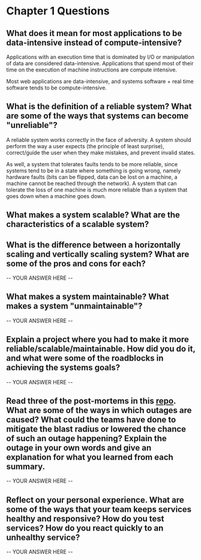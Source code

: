 # Chapter 1 Questions

## What does it mean for most applications to be data-intensive instead of compute-intensive?

Applications with an execution time that is dominated by I/O or
manipulation of data are considered data-intensive. Applications that
spend most of their time on the execution of machine instructions are
compute intensive.

Most web applications are data-intensive, and systems software + real
time software tends to be compute-intensive.

## What is the definition of a reliable system? What are some of the ways that systems can become "unreliable"?

A reliable system works correctly in the face of adversity. A system
should perform the way a user expects (the principle of least
surprise), correct/guide the user when they make mistakes, and prevent
invalid states.

As well, a system that tolerates faults tends to be more reliable, since
systems tend to be in a state where something is going wrong, namely
hardware faults (bits can be flipped, data can be lost on a machine, a
machine cannot be reached through the network). A system that can
tolerate the loss of one machine is much more reliable than a system
that goes down when a machine goes down.

## What makes a system scalable? What are the characteristics of a scalable system?


## What is the difference between a horizontally scaling and vertically scaling system? What are some of the pros and cons for each?

-- YOUR ANSWER HERE --

## What makes a system maintainable? What makes a system "unmaintainable"?

-- YOUR ANSWER HERE --

## Explain a project where you had to make it more reliable/scalable/maintainable. How did you do it, and what were some of the roadblocks in achieving the systems goals?

-- YOUR ANSWER HERE --

## Read three of the post-mortems in this [repo](https://github.com/danluu/post-mortems). What are some of the ways in which outages are caused? What could the teams have done to mitigate the blast radius or lowered the chance of such an outage happening? Explain the outage in your own words and give an explanation for what you learned from each summary.

-- YOUR ANSWER HERE --

## Reflect on your personal experience. What are some of the ways that your team keeps services healthy and responsive? How do you test services? How do you react quickly to an unhealthy service?

-- YOUR ANSWER HERE --
